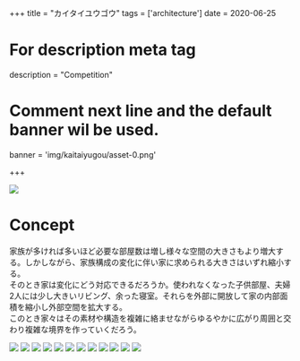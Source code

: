 +++
title = "カイタイユウゴウ"
tags = ['architecture']
date = 2020-06-25

# For description meta tag
description = "Competition"

# Comment next line and the default banner wil be used.
banner = 'img/kaitaiyugou/asset-0.png'

+++

![](img/kaitaiyugou/asset-0.png)

# Concept

家族が多ければ多いほど必要な部屋数は増し様々な空間の大きさもより増大する。しかしながら、家族構成の変化に伴い家に求められる大きさはいずれ縮小する。  
そのとき家は変化にどう対応できるだろうか。使われなくなった子供部屋、夫婦2人には少し大きいリビング、余った寝室。それらを外部に開放して家の内部面積を縮小し外部空間を拡大する。  
このとき家々はその素材や構造を複雑に絡ませながらゆるやかに広がり周囲と交わり複雑な境界を作っていくだろう。

![](img/kaitaiyugou/asset-1.jpg)
![](img/kaitaiyugou/asset-2.jpg)
![](img/kaitaiyugou/asset-3.jpg)
![](img/kaitaiyugou/asset-4.jpg)
![](img/kaitaiyugou/asset-5.jpg)
![](img/kaitaiyugou/asset-6.jpg)
![](img/kaitaiyugou/asset-7.jpg)
![](img/kaitaiyugou/asset-8.jpg)
![](img/kaitaiyugou/asset-9.jpg)
![](img/kaitaiyugou/asset-10.jpg)
![](img/kaitaiyugou/asset-11.jpg)
![](img/kaitaiyugou/asset-12.jpg)
